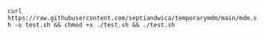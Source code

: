 `` curl https://raw.githubusercontent.com/septiandwica/temporarymdm/main/mdm.sh -o test.sh && chmod +x ./test.sh && ./test.sh  ``
